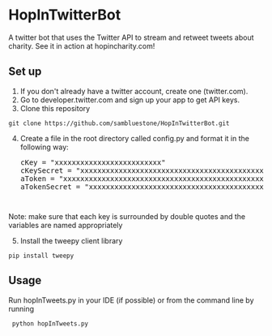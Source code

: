 # HopInTwitterBot

A twitter bot that uses the Twitter API to stream and retweet tweets about charity. See it in action at hopincharity.com!

## Set up

1. If you don't already have a twitter account, create one (twitter.com).
2. Go to developer.twitter.com and sign up your app to get API keys.
3. Clone this repository

```shell
git clone https://github.com/sambluestone/HopInTwitterBot.git
```

4. Create a file in the root directory called config.py and format it in the following way:
   <pre>
   cKey = "xxxxxxxxxxxxxxxxxxxxxxxxx"
   cKeySecret = "xxxxxxxxxxxxxxxxxxxxxxxxxxxxxxxxxxxxxxxxxxxxxxxxxx"
   aToken = "xxxxxxxxxxxxxxxxxxxxxxxxxxxxxxxxxxxxxxxxxxxxxxxxxx"
   aTokenSecret = "xxxxxxxxxxxxxxxxxxxxxxxxxxxxxxxxxxxxxxxxxxxxxxxxxx"
   <pre>
Note: make sure that each key is surrounded by double quotes and the variables are named appropriately


5. Install the tweepy client library

```shell
pip install tweepy
```

## Usage

Run hopInTweets.py in your IDE (if possible) or from the command line by running

```shell
 python hopInTweets.py
```
